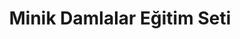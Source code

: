 ---
order: 4
title:  "Minik Damlalar Eğitim Seti"
img: "assets/images/slides/4.jpg"
mobile-img: "assets/images/slides/4m.jpg"
href: "egitim/minik-damla-egitim-seti"
target: "" # _blank
---
